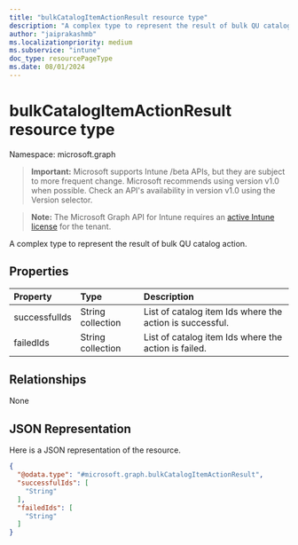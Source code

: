 ```yaml
---
title: "bulkCatalogItemActionResult resource type"
description: "A complex type to represent the result of bulk QU catalog action."
author: "jaiprakashmb"
ms.localizationpriority: medium
ms.subservice: "intune"
doc_type: resourcePageType
ms.date: 08/01/2024
---
```


# bulkCatalogItemActionResult resource type

Namespace: microsoft.graph

> **Important:** Microsoft supports Intune /beta APIs, but they are subject to more frequent change. Microsoft recommends using version v1.0 when possible. Check an API's availability in version v1.0 using the Version selector.

> **Note:** The Microsoft Graph API for Intune requires an [active Intune license](https://go.microsoft.com/fwlink/?linkid=839381) for the tenant.

A complex type to represent the result of bulk QU catalog action.

## Properties
|Property|Type|Description|
|:---|:---|:---|
|successfulIds|String collection|List of catalog item Ids where the action is successful.|
|failedIds|String collection|List of catalog item Ids where the action is failed.|

## Relationships
None

## JSON Representation
Here is a JSON representation of the resource.
<!-- {
  "blockType": "resource",
  "@odata.type": "microsoft.graph.bulkCatalogItemActionResult"
}
-->
``` json
{
  "@odata.type": "#microsoft.graph.bulkCatalogItemActionResult",
  "successfulIds": [
    "String"
  ],
  "failedIds": [
    "String"
  ]
}
```